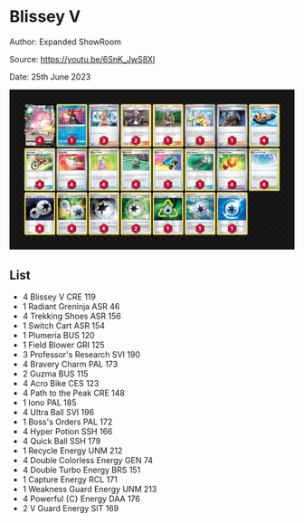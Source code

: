 # Blissey V

Author: Expanded ShowRoom

Source: <https://youtu.be/6SnK_JwS8XI>

Date: 25th June 2023

![decklist](../../images/PAL/Blissey%20V/2-%20Blissey%20V.png)

## List

* 4 Blissey V CRE 119
* 1 Radiant Greninja ASR 46
* 4 Trekking Shoes ASR 156
* 1 Switch Cart ASR 154
* 1 Plumeria BUS 120
* 1 Field Blower GRI 125
* 3 Professor's Research SVI 190
* 4 Bravery Charm PAL 173
* 2 Guzma BUS 115
* 4 Acro Bike CES 123
* 4 Path to the Peak CRE 148
* 1 Iono PAL 185
* 4 Ultra Ball SVI 196
* 1 Boss's Orders PAL 172
* 4 Hyper Potion SSH 166
* 4 Quick Ball SSH 179
* 1 Recycle Energy UNM 212
* 4 Double Colorless Energy GEN 74
* 4 Double Turbo Energy BRS 151
* 1 Capture Energy RCL 171
* 1 Weakness Guard Energy UNM 213
* 4 Powerful {C} Energy DAA 176
* 2 V Guard Energy SIT 169
